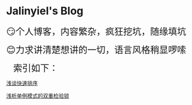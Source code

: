 

#  Jalinyiel's Blog

<font face = "楷体" size = "5">😏个人博客，内容繁杂，疯狂挖坑，随缘填坑</font>

<font face = "楷体" size = "5">😊力求讲清楚想讲的一切，语言风格稍显啰嗦</font>

<font face = "楷体" size = "5">🤗索引如下：</font>

[浅谈快速排序]([https://github.com/JIANGLY33/Jalinyiel-Blog/blob/master/Blog/%E6%B5%85%E8%B0%88%E5%BF%AB%E9%80%9F%E6%8E%92%E5%BA%8F.md](https://github.com/JIANGLY33/Jalinyiel-Blog/blob/master/Blog/浅谈快速排序.md))

[浅析单例模式的双重检验锁]([https://github.com/JIANGLY33/Jalinyiel-Blog/blob/master/Blog/%E6%B5%85%E6%9E%90%E5%8D%95%E4%BE%8B%E6%A8%A1%E5%BC%8F%E7%9A%84%E5%8F%8C%E9%87%8D%E6%A0%A1%E9%AA%8C%E9%94%81.md](https://github.com/JIANGLY33/Jalinyiel-Blog/blob/master/Blog/浅析单例模式的双重校验锁.md))

